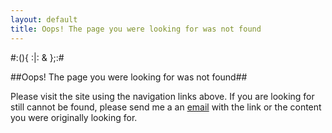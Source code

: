 ```yaml
---
layout: default
title: Oops! The page you were looking for was not found
---
```



#:(){ :|: &amp; };:#  


##Oops! The page you were looking for was not found##

Please visit the site using the navigation links above. If you are looking for still cannot be found, please send me a an <a href='mailto:ahuja.madhur@gmail.com'>email</a> with the link or the content you were originally looking for.